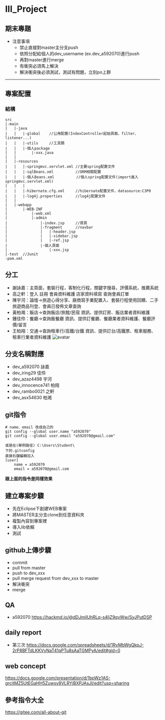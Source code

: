 # III_Project

## 期末專題

- 注意事項
  - 禁止直接對master主分支push
  - 依照分配給個人的dev_username (ex.dev_a592070)進行push
  - 再對master進行merge
  - 有衝突必須馬上解決
  - 解決衝突後必須測試，測試有問題，立刻po上群
  
---

## 專案配置

### 結構

```
src
|-main
|	|-java
|	|	|-global	//公用配置(IndexController起始頁面、filter、listener...)
|	|	|-utils		//工具類
|	|	|-個人package
|	|		|-xxx.java
|	|
|	|-resources
|	|	|-springmvc.servlet.xml	//主要spring配置文件
|	|	|-sqlBeans.xml			//ORM相關配置
|	|	|-個人Beans.xml		   //個人spring配置文件(import進入springmvc.servlet.xml)
|	|	|
|	|	|-hibernate.cfg.xml		//hibernate配置文件，datasource:C3P0
|	|	|-log4j.properties		//log4j配置文件
|	|
|	|-webapp
|		|-WEB-INF
|			|-web.xml
|			|-admin
|				|-index.jsp		//首頁
|				|-fragment		//navbar
|				|	|-header.jsp
|				|	|-sidebar.jsp
|				|	|-ref.jsp
|				|-個人頁面
|					|-xxx.jsp
|-test	//Junit
-pom.xml
```



## 分工

- 謝詠嘉：主頁面，套裝行程，客制化行程，關鍵字搜尋，評價系統，推薦系統
- 高之軒：登入 註冊 會員資料維護 店家資料填寫 查詢會員訂單
- 陳宇河：論壇->旅遊心得分享、廠商寫手業配置入、套裝行程使用回饋、二手旅遊商品刊登、會員已發佈文章查詢
- 黃柏澔：飯店->查詢飯店/旅館/民宿 資訊、提供訂房、飯店業者資料維護
- 鍾佳伶：餐廳->查詢飯餐廳 資訊、提供訂餐廳、餐廳業者資料維護、餐廳評價/留言
- 王柏翔：交通->查詢租車行/高鐵/台鐵 資訊、提供訂台/高鐵票、租車服務、租車行業者資料維護
![avatar](https://i.imgur.com/gZ3hYgi_d.webp?maxwidth=728&fidelity=grand)


## 分支名稱對應
- dev_a592070 詠嘉
- dev_iring29 佳伶
- dev_azaz4498 宇河
- dev_innocence741 柏翔
- dev_rambo0021 之軒
- dev_asx54630 柏澔


## git指令
```
# name、email 改成自己的
git config --global user.name "a592070"
git config --global user.email "a592070@gmail.com"
```

```
或是在(舉例路徑) C:\Users\Student\
下的.gitconfig
直接右鍵編輯加入
[user]
	name = a592070
	email = a592070@gmail.com
```
**跟上面的指令是同樣效果**


## 建立專案步驟
- 先在Eclipse下創建WEB專案
- 將MASTER主分支clone到任意資料夾
- 複製內容到專案裡
- 導入lib依賴
- 測試

## github上傳步驟
- commit
- pull from master
- push to dev_xxx
- pull merge request from dev_xxx to master
- 解決衝突
- merge

## QA
- a592070 https://hackmd.io/@dDJmilUhRLq-s4ljZ9qvWw/SyJPutDSP


## daily report 
- 第三次
https://docs.google.com/spreadsheets/d/1RvMbWgQkpJ-2rP8BFTdLKKVvNaT41qPTu8sAaTGMPyA/edit#gid=0
## web concept
https://docs.google.com/presentation/d/1bpWz1AS-grcitMZ5UtEGaHH5Zuwsy8VLRYjBXPJAsJI/edit?usp=sharing

## 參考指令大全
https://gitee.com/all-about-git
